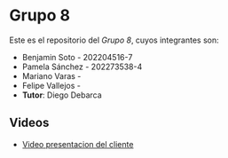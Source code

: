 # Grupo 8

Este es el repositorio del *Grupo 8*, cuyos integrantes son:
* Benjamin Soto   - 202204516-7
* Pamela Sánchez  - 202273538-4
* Mariano Varas   -
* Felipe Vallejos - 
* **Tutor**: Diego Debarca 

## Videos

* [Video presentacion del cliente](https://www.youtube.com/watch?v=abJau21SDIk)



